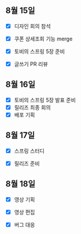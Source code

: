 ## 8월 15일

- [x] 디자인 회의 참석
- [x] 쿠폰 상세조회 기능 merge
- [x] 토비의 스프링 5장 준비
- [x] 글쓰기 PR 리뷰



## 8월 16일

- [x] 토비의 스프링 5장 발표 준비
- [x] 릴리즈 최종 회의
- [x] 배포 기획

## 8월 17일
- [x] 스프링 스터디
- [x] 릴리즈 준비


## 8월 18일
- [x] 영상 기획
- [x] 영상 편집
- [x] 버그 대응

